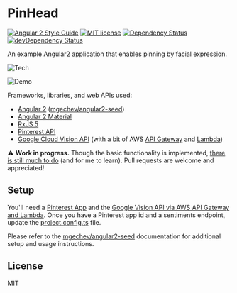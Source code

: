 PinHead
=======

[![Angular 2 Style Guide](https://mgechev.github.io/angular2-style-guide/images/badge.svg)](https://github.com/mgechev/angular2-style-guide)
[![MIT license](http://img.shields.io/badge/license-MIT-brightgreen.svg)](http://opensource.org/licenses/MIT)
[![Dependency Status](https://david-dm.org/cyk/pin-head.svg)](https://david-dm.org/cyk/pin-head)
[![devDependency Status](https://david-dm.org/cyk/pin-head/dev-status.svg)](https://david-dm.org/cyk/pin-head#info=devDependencies)

An example Angular2 application that enables pinning by facial expression.

![Tech](https://cloud.githubusercontent.com/assets/423755/15264045/04adfb00-1924-11e6-8fd2-208c7e5d2ffc.png)

![Demo](http://i.imgur.com/QMpj44K.gif)

Frameworks, libraries, and web APIs used:

- [Angular 2](https://angular.io/) ([mgechev/angular2-seed](http://github.com/mgechev/angular2-seed))
- [Angular 2 Material](https://github.com/angular/material2)
- [RxJS 5](https://github.com/ReactiveX/rxjs)
- [Pinterest API](https://developers.pinterest.com/docs/getting-started/introduction/)
- [Google Cloud Vision API](https://cloud.google.com/vision/) (with a bit of AWS [API Gateway](https://aws.amazon.com/api-gateway/) and [Lambda](https://aws.amazon.com/lambda/))

:warning: **Work in progress.** Though the basic functionality is implemented, [there is still much to do](https://github.com/cyk/pin-head/issues) (and for me to learn). Pull requests are welcome and appreciated!

## Setup

You'll need a [Pinterest App](https://developers.pinterest.com/apps/) and the [Google Vision API via AWS API Gateway and Lambda](https://gist.github.com/cyk/8ec6481d3dcbe10376f8). Once you have a Pinterest app id and a sentiments endpoint, update the [project.config.ts](https://github.com/cyk/pin-head/blob/master/tools/config/project.config.ts) file.

Please refer to the [mgechev/angular2-seed](http://github.com/mgechev/angular2-seed) documentation for additional setup and usage instructions.

## License

MIT
